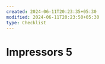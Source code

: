 ```yaml
---
created: 2024-06-11T20:23:35+05:30
modified: 2024-06-11T20:23:50+05:30
type: Checklist
---
```


# Impressors 5

